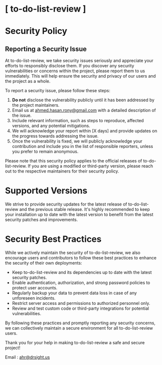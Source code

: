 # [ to-do-list-review ]

# Security Policy

## Reporting a Security Issue

At to-do-list-review, we take security issues seriously and appreciate your efforts to responsibly disclose them. If you discover any security vulnerabilities or concerns within the project, please report them to us immediately. This will help ensure the security and privacy of our users and the project as a whole.

To report a security issue, please follow these steps:

1. **Do not** disclose the vulnerability publicly until it has been addressed by the project maintainers.
2. Email us at [ahmed.hasan.rony@gmail.com](mailto:ahmed.hasan.rony@gmail.com) with a detailed description of the issue.
3. Include relevant information, such as steps to reproduce, affected versions, and any potential mitigations.
4. We will acknowledge your report within [X days] and provide updates on the progress towards addressing the issue.
5. Once the vulnerability is fixed, we will publicly acknowledge your contribution and include you in the list of responsible reporters, unless you prefer to remain anonymous.

Please note that this security policy applies to the official releases of to-do-list-review. If you are using a modified or third-party version, please reach out to the respective maintainers for their security policy.

# Supported Versions

We strive to provide security updates for the latest release of to-do-list-review and the previous stable release. It's highly recommended to keep your installation up to date with the latest version to benefit from the latest security patches and improvements.

# Security Best Practices

While we actively maintain the security of to-do-list-review, we also encourage users and contributors to follow these best practices to enhance the security of their own deployments:

- Keep to-do-list-review and its dependencies up to date with the latest security patches.
- Enable authentication, authorization, and strong password policies to protect user accounts.
- Regularly backup your data to prevent data loss in case of any unforeseen incidents.
- Restrict server access and permissions to authorized personnel only.
- Review and test custom code or third-party integrations for potential vulnerabilities.

By following these practices and promptly reporting any security concerns, we can collectively maintain a secure environment for all to-do-list-review users.

Thank you for your help in making to-do-list-review a safe and secure project!

Email : [ahr@drsight.us](mailto:ahr@drsight.us)


